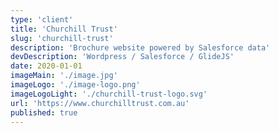 ```yaml
---
type: 'client'
title: 'Churchill Trust'
slug: 'churchill-trust'
description: 'Brochure website powered by Salesforce data'
devDescription: 'Wordpress / Salesforce / GlideJS'
date: 2020-01-01
imageMain: './image.jpg'
imageLogo: './image-logo.png'
imageLogoLight: './churchill-trust-logo.svg'
url: 'https://www.churchilltrust.com.au'
published: true
---
```

